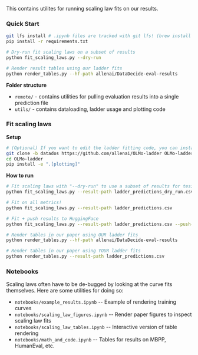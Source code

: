 This contains utilites for running scaling law fits on our results.

### Quick Start

```sh
git lfs install # .ipynb files are tracked with git lfs! (brew install git-lfs)
pip install -r requirements.txt

# Dry-run fit scaling laws on a subset of results
python fit_scaling_laws.py --dry-run

# Render result tables using our ladder fits
python render_tables.py --hf-path allenai/DataDecide-eval-results
```

**Folder structure**
- `remote/` - contains utilities for pulling evaluation results into a single prediction file
- `utils/` - contains dataloading, ladder usage and plotting code

### Fit scaling laws

**Setup**

```sh
# (Optional) If you want to edit the ladder fitting code, you can install locally!
git clone -b datados https://github.com/allenai/OLMo-ladder OLMo-ladder
cd OLMo-ladder
pip install -e ".[plotting]"
```

**How to run**

```sh
# Fit scaling laws with "--dry-run" to use a subset of results for tesing
python fit_scaling_laws.py --result-path ladder_predictions_dry_run.csv --dry-run

# Fit on all metrics!
python fit_scaling_laws.py --result-path ladder_predictions.csv

# Fit + push results to HuggingFace
python fit_scaling_laws.py --result-path ladder_predictions.csv --push-to-hf allenai/DataDecide-eval-results

# Render tables in our paper using OUR ladder fits
python render_tables.py --hf-path allenai/DataDecide-eval-results

# Render tables in our paper using YOUR ladder fits
python render_tables.py --result-path ladder_predictions.csv
```

### Notebooks

Scaling laws often have to be de-bugged by looking at the curve fits themselves. Here are some utilities for doing so:

- `notebooks/example_results.ipynb` -- Example of rendering training curves
- `notebooks/scaling_law_figures.ipynb` -- Render paper figures to inspect scaling law fits
- `notebooks/scaling_law_tables.ipynb` -- Interactive version of table rendering
- `notebooks/math_and_code.ipynb` -- Tables for results on MBPP, HumanEval, etc.